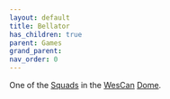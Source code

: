 ```yaml
---
layout: default
title: Bellator
has_children: true
parent: Games
grand_parent: 
nav_order: 0
---
```

One of the [Squads](Game/Squads) in the [WesCan](Game/Terms-And-Jargon#WesCan) [Dome](Game/Terms-And-Jargon#Dome).

